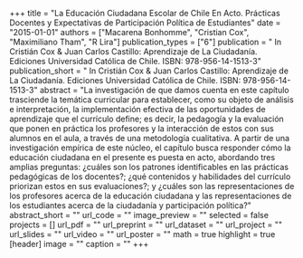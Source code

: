 +++
title = "La Educación Ciudadana Escolar de Chile En Acto. Prácticas Docentes y Expectativas de Participación Política de Estudiantes"
date = "2015-01-01"
authors = ["Macarena Bonhomme", "Cristian Cox", "Maximiliano Tham", "R Lira"]
publication_types = ["6"]
publication = " In Cristián Cox & Juan Carlos Castillo: Aprendizaje de La Ciudadanía.  Ediciones Universidad Católica de Chile. ISBN: 978-956-14-1513-3"
publication_short = " In Cristián Cox & Juan Carlos Castillo: Aprendizaje de La Ciudadanía.  Ediciones Universidad Católica de Chile. ISBN: 978-956-14-1513-3"
abstract = "La investigación de que damos cuenta en este capítulo trasciende la temática curricular para establecer, como su objeto de análisis e interpretación, la implementación efectiva de las oportunidades de aprendizaje que el currículo define; es decir, la pedagogía y la evaluación que ponen en práctica los profesores y la interacción de estos con sus alumnos en el aula, a través de una metodología cualitativa. A partir de una investigación empírica de este núcleo, el capítulo busca responder cómo la educación ciudadana en el presente es puesta en acto, abordando tres amplias preguntas: ¿cuáles son los patrones identificables en las prácticas pedagógicas de los docentes?; ¿qué contenidos y habilidades del currículo priorizan estos en sus evaluaciones?; y ¿cuáles son las representaciones de los profesores acerca de la educación ciudadana y las representaciones de los estudiantes acerca de la ciudadanía y participación política?"
abstract_short = ""
url_code = ""
image_preview = ""
selected = false
projects = []
url_pdf = ""
url_preprint = ""
url_dataset = ""
url_project = ""
url_slides = ""
url_video = ""
url_poster = ""
math = true
highlight = true
[header]
image = ""
caption = ""
+++
